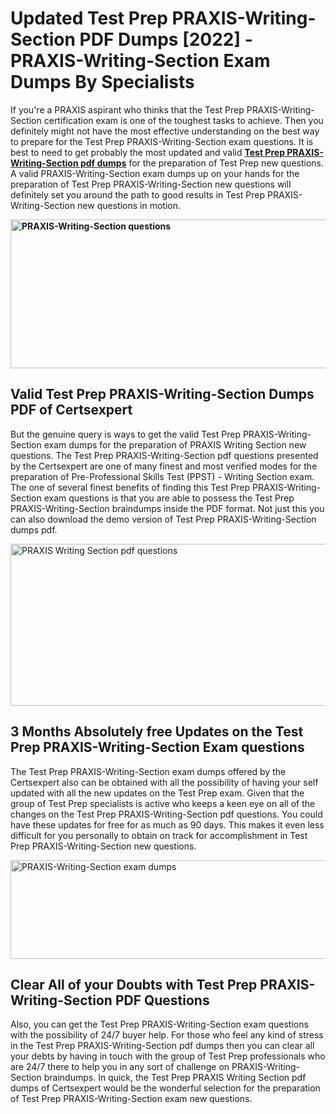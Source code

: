 <h1><strong>Updated Test Prep PRAXIS-Writing-Section PDF Dumps [2022] - PRAXIS-Writing-Section Exam Dumps By Specialists&nbsp;</strong></h1>
<p><span style="font-weight: 400;">If you're a PRAXIS aspirant who thinks that the Test Prep PRAXIS-Writing-Section certification exam is one of the toughest tasks to achieve. Then you definitely might not have the most effective understanding on the best way to prepare for the Test Prep PRAXIS-Writing-Section exam questions. It is best to need to get probably the most updated and valid <strong><a href="https://www.certsexpert.com/PRAXIS-Writing-Section-pdf-questions.html">Test Prep PRAXIS-Writing-Section pdf dumps</a></strong> for the preparation of Test Prep new questions. A valid  PRAXIS-Writing-Section exam dumps up on your hands for the preparation of Test Prep PRAXIS-Writing-Section new questions will definitely set you around the path to good results in Test Prep PRAXIS-Writing-Section new questions in motion.</span></p>
<p><span style="font-weight: 400;"><strong><img style="display: block; margin-left: auto; margin-right: auto;" src="https://i.ibb.co/QXh983F/73475278-2429792180625311-4586132736837681152-n.jpg" alt="PRAXIS-Writing-Section questions" width="632" height="238" /></strong></span></p>
<h2><strong>Valid Test Prep PRAXIS-Writing-Section Dumps PDF of Certsexpert</strong></h2>
<p><span style="font-weight: 400;">But the genuine query is ways to get the valid Test Prep PRAXIS-Writing-Section exam dumps for the preparation of PRAXIS Writing Section new questions. The Test Prep PRAXIS-Writing-Section pdf questions presented by the Certsexpert are one of many finest and most verified modes for the preparation of Pre-Professional Skills Test (PPST) - Writing Section exam. The one of several finest benefits of finding this Test Prep PRAXIS-Writing-Section exam questions is that you are able to possess the Test Prep PRAXIS-Writing-Section braindumps inside the PDF format. Not just this you can also download the demo version of Test Prep PRAXIS-Writing-Section dumps pdf.</span></p>
<p><span style="font-weight: 400;"><img style="display: block; margin-left: auto; margin-right: auto;" src="https://i.ibb.co/Jd8hN2L/76714008-3182067705200142-8735104740007870464-n.jpg" alt="PRAXIS Writing Section pdf questions" width="701" height="259" /></span></p>
<h2><strong>3 Months Absolutely free Updates on the Test Prep PRAXIS-Writing-Section Exam questions</strong></h2>
<p><span style="font-weight: 400;">The Test Prep PRAXIS-Writing-Section exam dumps offered by the Certsexpert also can be obtained with all the possibility of having your self updated with all the new updates on the Test Prep exam. Given that the group of Test Prep specialists is active who keeps a keen eye on all of the changes on the Test Prep PRAXIS-Writing-Section pdf questions. You could have these updates for free for as much as 90 days. This makes it even less difficult for you personally to obtain on track for accomplishment in Test Prep PRAXIS-Writing-Section new questions.</span></p>
<p><span style="font-weight: 400;"><a href="https://www.certsexpert.com/PRAXIS-Writing-Section-pdf-questions.html"><img style="display: block; margin-left: auto; margin-right: auto;" src="https://i.ibb.co/TMnKrkJ/75398236-424489711531572-5064688549987614720-n.jpg" alt="PRAXIS-Writing-Section exam dumps" width="714" height="158" /></a></span></p>
<h2><strong>Clear All of your Doubts with Test Prep PRAXIS-Writing-Section PDF Questions</strong></h2>
<p>Also, you can get the Test Prep PRAXIS-Writing-Section exam questions with the possibility of 24/7 buyer help. For those who feel any kind of stress in the Test Prep PRAXIS-Writing-Section pdf dumps then you can clear all your debts by having in touch with the group of Test Prep professionals who are 24/7 there to help you in any sort of challenge on  PRAXIS-Writing-Section braindumps. In quick, the Test Prep PRAXIS Writing Section pdf dumps of Certsexpert would be the wonderful selection for the preparation of Test Prep PRAXIS-Writing-Section exam new questions.</p>
